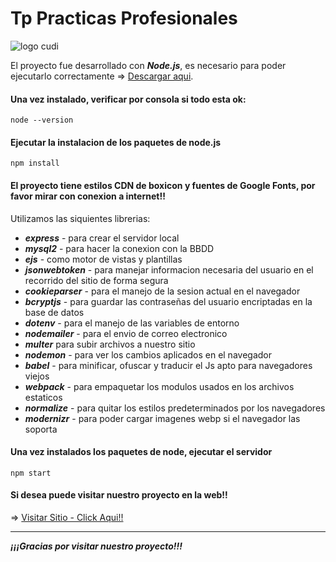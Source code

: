 # Tp Practicas Profesionales

![logo cudi](https://www.cudi.ar/wp-content/uploads/2023/10/cropped-Screenshot-2023-10-20-at-20.33.03.png)

El proyecto fue desarrollado con ***Node.js***, es necesario para poder ejecutarlo correctamente => [Descargar aqui](https://nodejs.org/en/).

#### Una vez instalado, verificar por consola si todo esta ok:

```
node --version
```

#### Ejecutar la instalacion de los paquetes de node.js
```
npm install
```
#### El proyecto tiene estilos CDN de boxicon y fuentes de Google Fonts, por favor mirar con conexion a internet!!

Utilizamos las siquientes librerias:
* ***express*** - para crear el servidor local
* ***mysql2*** - para hacer la conexion con la BBDD
* ***ejs*** - como motor de vistas y plantillas
* ***jsonwebtoken*** - para manejar informacion necesaria del usuario en el recorrido del sitio de forma segura
* ***cookieparser*** - para el manejo de la sesion actual en el navegador
* ***bcryptjs*** - para guardar las contraseñas del usuario encriptadas en la base de datos
* ***dotenv*** - para el manejo de las variables de entorno
* ***nodemailer*** - para el envio de correo electronico
* ***multer*** para subir archivos a nuestro sitio 
* ***nodemon*** - para ver los cambios aplicados en el navegador
* ***babel*** - para minificar, ofuscar y traducir el Js apto para navegadores viejos
* ***webpack*** - para empaquetar los modulos usados en los archivos estaticos
* ***normalize*** - para quitar los estilos predeterminados por los navegadores
* ***modernizr*** - para poder cargar imagenes webp si el navegador las soporta

#### Una vez instalados los paquetes de node, ejecutar el servidor
```
npm start
```

#### Si desea puede visitar nuestro proyecto en la web!!
=> [Visitar Sitio - Click Aqui!!](https://tpfinal-destroyers-cudi.up.railway.app/)

***
***¡¡¡Gracias por visitar nuestro proyecto!!!***

